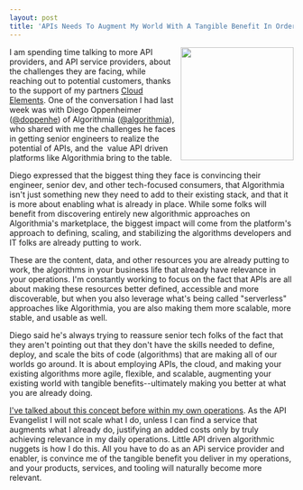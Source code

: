 ```yaml
---
layout: post
title: 'APIs Needs To Augment My World With A Tangible Benefit In Order To Achieve Relevance'
---
```

<p><a href="https://algorithmia.com/"><img src="http://kinlane-productions.s3.amazonaws.com/api-evangelist-site/blog/algorithmia-icon.png" alt="" width="200" align="right" /></a></p>
<p>I am spending time talking to more API providers, and API service providers, about the challenges they are facing, while reaching out to potential customers, thanks to the support of my partners <a href="http://cloud-elements.com/">Cloud Elements</a>. One of the conversation I had last week was with&nbsp;Diego Oppenheimer (<a href="https://twitter.com/doppenhe">@doppenhe</a>) of Algorithmia (<a href="https://twitter.com/algorithmia">@algorithmia</a>), who shared with me the challenges he faces in getting senior engineers to realize the potential of APIs, and the &nbsp;value API driven platforms like Algorithmia bring to the table.&nbsp;</p>
<p>Diego expressed that the biggest thing they face is convincing their engineer, senior dev, and other tech-focused consumers, that Algorithmia isn't just something new they need to add to their existing stack, and that it is more about enabling what is already in place. While some folks will benefit from discovering entirely new algorithmic approaches on Algorithmia's marketplace, the biggest impact will come from the platform's approach to defining, scaling, and stabilizing the algorithms developers and IT folks are already putting to work.&nbsp;</p>
<p>These are the content, data, and other resources you are already putting to work, the algorithms in your business life that already have relevance in your operations. I'm constantly working to focus on the fact that APIs are all about making these resources better defined, accessible and more discoverable, but when you also leverage what's being called "serverless" approaches like Algorithmia, you are also making them more scalable, more stable, and usable as well.</p>
<p>Diego said he's always trying to reassure senior tech folks of the fact that they aren't pointing out that they don't have the skills needed to define, deploy, and scale the bits of code (algorithms) that are making all of our worlds go around. It is about employing APIs, the cloud, and making your existing algorithms more agile, flexible, and scalable, augmenting your existing world with tangible benefits--ultimately making you better at what you are already doing.</p>
<p><a href="http://kinlane.com/2015/12/03/if-i-cannot-scale-it-on-my-own-or-use-a-service-provider-i-do-not-scale-it">I've talked about this concept before within my own operations</a>. As the API Evangelist I will not scale what I do, unless I can find a service that augments what I already do, justifying an added costs only by truly achieving relevance in my daily operations. Little API driven algorithmic nuggets is how I do this. All you have to do as an APi service provider and enabler, is convince me of the tangible benefit you deliver in my operations, and your products, services, and tooling will naturally become more relevant.</p>